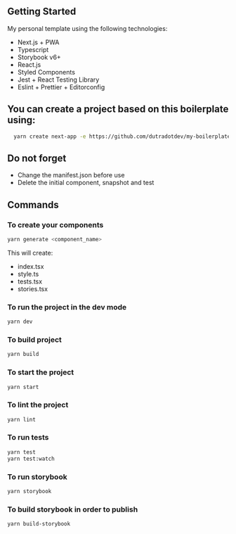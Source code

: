 ## Getting Started
My personal template using the following technologies:
- Next.js + PWA
- Typescript
- Storybook v6+
- React.js
- Styled Components
- Jest + React Testing Library
- Eslint + Prettier + Editorconfig

## You can create a project based on this boilerplate using:
```bash
  yarn create next-app -e https://github.com/dutradotdev/my-boilerplate
```
## Do not forget
- Change the manifest.json before use
- Delete the initial component, snapshot and test

## Commands

### To create your components
```bash
yarn generate <component_name>
```
This will create:
- index.tsx
- style.ts
- tests.tsx
- stories.tsx
### To run the project in the dev mode
```bash
yarn dev
```

### To build project
```bash
yarn build
```

### To start the project
```bash
yarn start
```

### To lint the project
```bash
yarn lint
```

### To run tests
```bash
yarn test
yarn test:watch
```

### To run storybook
```bash
yarn storybook
```

### To build storybook in order to publish
```bash
yarn build-storybook
```


